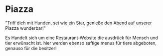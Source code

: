 # Piazza
"Triff dich mit Hunden, sei wie ein Star, genieße den Abend auf unserer Piazza wunderbar!"

Es Handelt sich um eine Restaurant-Website die ausdrück für Mensch und tier erwünscht ist. 
hier werden ebenso saftige menus für tiere abgeboten, genauso für die besitzer!